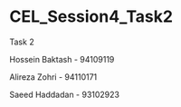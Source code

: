 # CEL_Session4_Task2
Task 2

Hossein Baktash - 94109119 

Alireza Zohri - 94110171

Saeed Haddadan - 93102923
